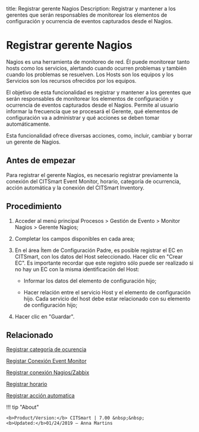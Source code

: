 title: Registrar gerente Nagios
Description: Registrar y mantener a los gerentes que serán responsables de monitorear los elementos de configuración y ocurrencia de eventos capturados desde el Nagios.
# Registrar gerente Nagios


Nagios es una herramienta de monitoreo de red. Él puede monitorear tanto hosts
como los servicios, alertando cuando ocurren problemas y también cuando los
problemas se resuelven. Los Hosts son los equipos y los Servicios son los
recursos ofrecidos por los equipos.

El objetivo de esta funcionalidad es registrar y mantener a los gerentes que
serán responsables de monitorear los elementos de configuración y ocurrencia de
eventos capturados desde el Nagios. Permite al usuario informar la frecuencia
que se procesará el Gerente, qué elementos de configuración va a administrar y
qué acciones se deben tomar automáticamente.

Esta funcionalidad ofrece diversas acciones, como, incluir, cambiar y borrar un
gerente de Nagios.

Antes de empezar
--------------------

Para registrar el gerente Nagios, es necesario registrar previamente la conexión
del CITSmart Event Monitor, horario, categoría de ocurrencia, acción automática
y la conexión del CITSmart Inventory.

Procedimiento
-----------------

1.  Acceder al menú principal Procesos \> Gestión de Evento \> Monitor Nagios \>
    Gerente Nagios;

2.  Completar los campos disponibles en cada area;

3.  En el área Ítem de Configuración Padre, es posible registrar el EC en
    CITSmart, con los datos del Host seleccionado. Hacer clic en "Crear EC". Es
    importante recordar que este registro sólo puede ser realizado si no hay un
    EC con la misma identificación del Host:

    -   Informar los datos del elemento de configuración hijo;

    -   Hacer relación entre el servicio Host y el elemento de configuración hijo.
        Cada servicio del host debe estar relacionado con su elemento de configuración hijo;

4.  Hacer clic en "Guardar".


Relacionado
-----------

[Registrar categoría de ocurencia](/es-es/citsmart-7/processes/event/configuration/register-occurence-category.html)

[Registar Conexión Event Monitor](/es-es/citsmart-7/processes/event/configuration/register-event-monitor-connection.html)

[Registrar conexión Nagios/Zabbix](/es-es/citsmart-7/processes/event/configuration/register-nagios-zabbix-connection.html)

[Registrar horario](/es-es/citsmart-7/processes/event/configuration/register-time.html)

[Registrar acción automatica](/es-es/citsmart-7/additional-features/automation-of-operation/configuration/register-automatic-action.html)


!!! tip "About"

    <b>Product/Version:</b> CITSmart | 7.00 &nbsp;&nbsp;
    <b>Updated:</b>01/24/2019 – Anna Martins

